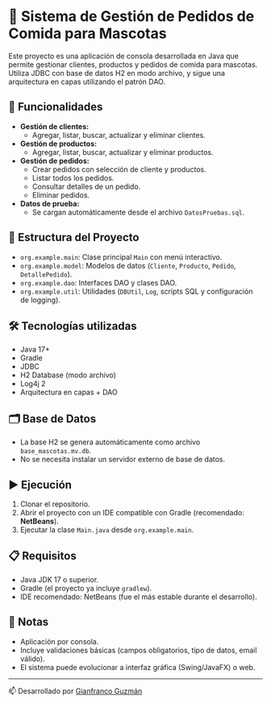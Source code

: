 # 🐾 Sistema de Gestión de Pedidos de Comida para Mascotas

Este proyecto es una aplicación de consola desarrollada en Java que permite gestionar clientes, productos y pedidos de comida para mascotas. Utiliza JDBC con base de datos H2 en modo archivo, y sigue una arquitectura en capas utilizando el patrón DAO.

## 🚀 Funcionalidades

- **Gestión de clientes:**
  - Agregar, listar, buscar, actualizar y eliminar clientes.
- **Gestión de productos:**
  - Agregar, listar, buscar, actualizar y eliminar productos.
- **Gestión de pedidos:**
  - Crear pedidos con selección de cliente y productos.
  - Listar todos los pedidos.
  - Consultar detalles de un pedido.
  - Eliminar pedidos.
- **Datos de prueba:**
  - Se cargan automáticamente desde el archivo `DatosPruebas.sql`.

## 🧱 Estructura del Proyecto

- `org.example.main`: Clase principal `Main` con menú interactivo.
- `org.example.model`: Modelos de datos (`Cliente`, `Producto`, `Pedido`, `DetallePedido`).
- `org.example.dao`: Interfaces DAO y clases DAO.
- `org.example.util`: Utilidades (`DBUtil`, `Log`, scripts SQL y configuración de logging).

## 🛠️ Tecnologías utilizadas

- Java 17+
- Gradle
- JDBC
- H2 Database (modo archivo)
- Log4j 2
- Arquitectura en capas + DAO

## 🗂️ Base de Datos

- La base H2 se genera automáticamente como archivo `base_mascotas.mv.db`.
- No se necesita instalar un servidor externo de base de datos.

## ▶️ Ejecución

1. Clonar el repositorio.
2. Abrir el proyecto con un IDE compatible con Gradle (recomendado: **NetBeans**).
3. Ejecutar la clase `Main.java` desde `org.example.main`.

## 📋 Requisitos

- Java JDK 17 o superior.
- Gradle (el proyecto ya incluye `gradlew`).
- IDE recomendado: NetBeans (fue el más estable durante el desarrollo).

## 📝 Notas

- Aplicación por consola.
- Incluye validaciones básicas (campos obligatorios, tipo de datos, email válido).
- El sistema puede evolucionar a interfaz gráfica (Swing/JavaFX) o web.

---

📫 Desarrollado por [Gianfranco Guzmán](https://github.com/Gianfranco-Guzman)

